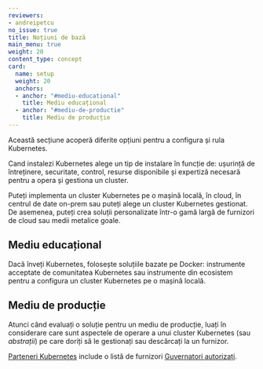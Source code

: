 ```yaml
---
reviewers:
- andreipetcu
no_issue: true
title: Noțiuni de bază
main_menu: true
weight: 20
content_type: concept
card:
  name: setup
  weight: 20
  anchors:
  - anchor: "#mediu-educational"
    title: Mediu educațional
  - anchor: "#mediu-de-productie"
    title: Mediu de producție
---
```


<!-- overview -->

Această secțiune acoperă diferite opțiuni pentru a configura și rula Kubernetes.

Cand instalezi Kubernetes alege un tip de instalare în funcție de: ușurință de întreținere, securitate, control, resurse disponibile și expertiză necesară pentru a opera și gestiona un cluster.

Puteți implementa un cluster Kubernetes pe o mașină locală, în cloud, în centrul de date on-prem sau puteți alege un cluster Kubernetes gestionat. De asemenea, puteți crea soluții personalizate într-o gamă largă de furnizori de cloud sau medii metalice goale.

<!-- body -->

## Mediu educațional

Dacă înveți Kubernetes, folosește soluțiile bazate pe Docker: instrumente acceptate de comunitatea Kubernetes sau instrumente din ecosistem pentru a configura un cluster Kubernetes pe o mașină locală.


## Mediu de producție

Atunci când evaluați o soluție pentru un mediu de producție, luați în considerare care sunt aspectele de operare a unui cluster Kubernetes (sau _abstrații_) pe care doriți să le gestionați sau descărcați la un furnizor.

[Parteneri Kubernetes](https://kubernetes.io/partners/#conformance) include o listă de furnizori [Guvernatori autorizați](https://github.com/cncf/k8s-conformance/#certified-kubernetes).


